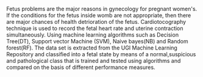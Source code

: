   Fetus problems are the major reasons in gynecology for pregnant women's.  If the conditions for the fetus inside womb are not appropriate,  then there are major chances of health detrioration of the fetus.  Cardiotocography technique is used to record the fetal heart rate and uterine contraction simultaneously.  Using machine learning algorithms such as Decision Tree(DT), Support vector Machine (SVM), Naive bayes(NB) and Random forest(RF).  The data set is extracted from the UGI Machine Learning Repository and classified into a fetal state by means of a normal,suspicious and pathological class that is trained and tested using algorithms and compared on the basis of different performance measures.

